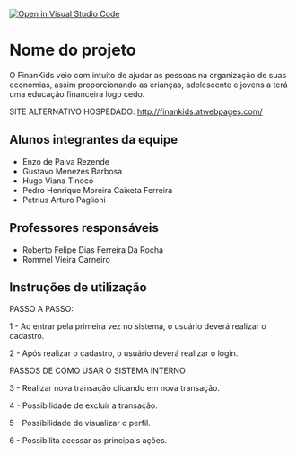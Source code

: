 [![Open in Visual Studio Code](https://classroom.github.com/assets/open-in-vscode-c66648af7eb3fe8bc4f294546bfd86ef473780cde1dea487d3c4ff354943c9ae.svg)](https://classroom.github.com/online_ide?assignment_repo_id=8492983&assignment_repo_type=AssignmentRepo)
# Nome do projeto
O FinanKids veio com intuito de ajudar as pessoas na organização de suas economias, assim proporcionando as crianças, adolescente e jovens a terá uma educação financeira logo cedo.

SITE ALTERNATIVO HOSPEDADO: http://finankids.atwebpages.com/

## Alunos integrantes da equipe

* Enzo de Paiva Rezende
* Gustavo Menezes Barbosa
* Hugo Viana Tinoco
* Pedro Henrique Moreira Caixeta Ferreira
* Petrius Arturo Paglioni

## Professores responsáveis

* Roberto Felipe Dias Ferreira Da Rocha
* Rommel Vieira Carneiro

## Instruções de utilização

PASSO A PASSO:

1 - Ao entrar pela primeira vez no sistema, o usuário deverá realizar o cadastro.

2 - Após realizar o cadastro, o usuário deverá realizar o login.

PASSOS DE COMO USAR O SISTEMA INTERNO

3 - Realizar nova transação clicando em nova transação.

4 - Possibilidade de excluir a transação.

5 - Possibilidade de visualizar o perfil.

6 - Possibilita acessar as principais ações.

